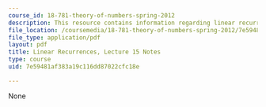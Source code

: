 ```yaml
---
course_id: 18-781-theory-of-numbers-spring-2012
description: This resource contains information regarding linear recurrences.
file_location: /coursemedia/18-781-theory-of-numbers-spring-2012/7e59481af383a19c116dd87022cfc18e_MIT18_781S12_lec15.pdf
file_type: application/pdf
layout: pdf
title: Linear Recurrences, Lecture 15 Notes
type: course
uid: 7e59481af383a19c116dd87022cfc18e

---
```

None